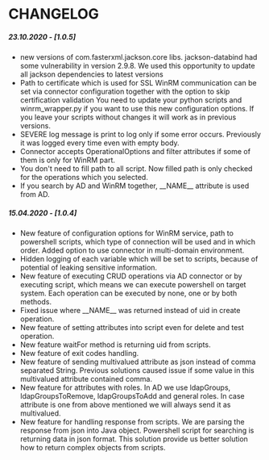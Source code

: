 # CHANGELOG

##### 23.10.2020 - [1.0.5]
* new versions of com.fasterxml.jackson.core libs. jackson-databind had some vulnerability in version 2.9.8. We used this opportunity
to update all jackson dependencies to latest versions
* Path to certificate which is used for SSL WinRM communication can be set via connector configuration together with the option to skip certification validation
You need to update your python scripts and winrm_wrapper.py if you want to use this new configuration options. If you leave your scripts without changes it will work as in previous versions.
* SEVERE log message is print to log only if some error occurs. Previously it was logged every time even with empty body.
* Connector accepts OperationalOptions and filter attributes if some of them is only for WinRM part.
* You don't need to fill path to all script. Now filled path is only checked for the operations which you selected.
* If you search by AD and WinRM together, \_\_NAME\_\_ attribute is used from AD. 

##### 15.04.2020 - [1.0.4]
* New feature of configuration options for WinRM service, path to powershell scripts, which type of connection will be used and 
in which order. Added option to use connector in multi-domain environment.
* Hidden logging of each variable which will be set to scripts, because of potential of leaking sensitive information.
* New feature of executing CRUD operations via AD connector or by executing script, which means we can execute powershell on
target system. Each operation can be executed by none, one or by both methods.
* Fixed issue where \_\_NAME\_\_ was returned instead of uid in create operation.
* New feature of setting attributes into script even for delete and test operation.
* New feature waitFor method is returning uid from scripts.
* New feature of exit codes handling.
* New feature of sending multivalued attribute as json instead of comma separated String. Previous solutions caused issue
if some value in this multivalued attribute contained comma.
* New feature for attributes with roles. In AD we use ldapGroups, ldapGroupsToRemove, ldapGroupsToAdd and general roles.
In case attribute is one from above mentioned we will always send it as multivalued.
* New feature for handling response from scripts. We are parsing the response from json into Java object. Powershell script for searching is
returning data in json format. This solution provide us better solution how to return complex objects from scripts.




